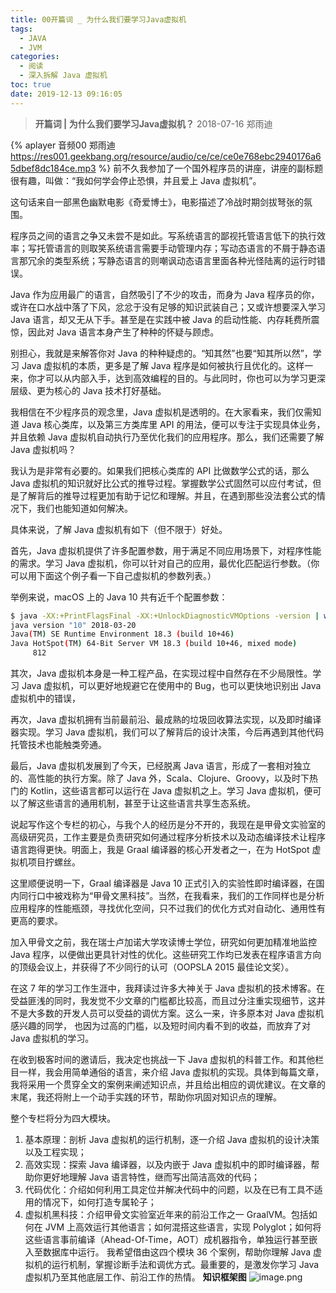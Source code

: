 ```yaml
---
title: 00开篇词 _ 为什么我们要学习Java虚拟机
tags:
  - JAVA
  - JVM
categories:
  - 阅读
  - 深入拆解 Java 虚拟机
toc: true
date: 2019-12-13 09:16:05
---
```


> **开篇词 | 为什么我们要学习Java虚拟机？**
2018-07-16 郑雨迪

{% aplayer 音频00 郑雨迪 https://res001.geekbang.org/resource/audio/ce/ce/ce0e768ebc2940176a65dbef8dc184ce.mp3 %}
前不久我参加了一个国外程序员的讲座，讲座的副标题很有趣，叫做：“我如何学会停止恐惧，并且爱上 Java 虚拟机”。

这句话来自一部黑色幽默电影《奇爱博士》，电影描述了冷战时期剑拔弩张的氛围。

程序员之间的语言之争又未尝不是如此。写系统语言的鄙视托管语言低下的执行效率；写托管语言的则取笑系统语言需要手动管理内存；写动态语言的不屑于静态语言那冗余的类型系统；写静态语言的则嘲讽动态语言里面各种光怪陆离的运行时错误。

Java 作为应用最广的语言，自然吸引了不少的攻击，而身为 Java 程序员的你，或许在口水战中落了下风，忿忿于没有足够的知识武装自己；又或许想要深入学习 Java 语言，却又无从下手。甚至是在实践中被 Java 的启动性能、内存耗费所震惊，因此对 Java 语言本身产生了种种的怀疑与顾虑。

别担心，我就是来解答你对 Java 的种种疑虑的。“知其然”也要“知其所以然”，学习 Java 虚拟机的本质，更多是了解 Java 程序是如何被执行且优化的。这样一来，你才可以从内部入手，达到高效编程的目的。与此同时，你也可以为学习更深层级、更为核心的 Java 技术打好基础。

我相信在不少程序员的观念里，Java 虚拟机是透明的。在大家看来，我们仅需知道 Java 核心类库，以及第三方类库里 API 的用法，便可以专注于实现具体业务，并且依赖 Java 虚拟机自动执行乃至优化我们的应用程序。那么，我们还需要了解 Java 虚拟机吗？

我认为是非常有必要的。如果我们把核心类库的 API 比做数学公式的话，那么 Java 虚拟机的知识就好比公式的推导过程。掌握数学公式固然可以应付考试，但是了解背后的推导过程更加有助于记忆和理解。并且，在遇到那些没法套公式的情况下，我们也能知道如何解决。

具体来说，了解 Java 虚拟机有如下（但不限于）好处。

首先，Java 虚拟机提供了许多配置参数，用于满足不同应用场景下，对程序性能的需求。学习 Java 虚拟机，你可以针对自己的应用，最优化匹配运行参数。（你可以用下面这个例子看一下自己虚拟机的参数列表。）

举例来说，macOS 上的 Java 10 共有近千个配置参数：
 
```bash
$ java -XX:+PrintFlagsFinal -XX:+UnlockDiagnosticVMOptions -version | wc -l
java version "10" 2018-03-20
Java(TM) SE Runtime Environment 18.3 (build 10+46)
Java HotSpot(TM) 64-Bit Server VM 18.3 (build 10+46, mixed mode)
     812

```

其次，Java 虚拟机本身是一种工程产品，在实现过程中自然存在不少局限性。学习 Java 虚拟机，可以更好地规避它在使用中的 Bug，也可以更快地识别出 Java 虚拟机中的错误，

再次，Java 虚拟机拥有当前最前沿、最成熟的垃圾回收算法实现，以及即时编译器实现。学习 Java 虚拟机，我们可以了解背后的设计决策，今后再遇到其他代码托管技术也能触类旁通。

最后，Java 虚拟机发展到了今天，已经脱离 Java 语言，形成了一套相对独立的、高性能的执行方案。除了 Java 外，Scala、Clojure、Groovy，以及时下热门的 Kotlin，这些语言都可以运行在 Java 虚拟机之上。学习 Java 虚拟机，便可以了解这些语言的通用机制，甚至于让这些语言共享生态系统。

说起写作这个专栏的初心，与我个人的经历是分不开的，我现在是甲骨文实验室的高级研究员，工作主要是负责研究如何通过程序分析技术以及动态编译技术让程序语言跑得更快。明面上，我是 Graal 编译器的核心开发者之一，在为 HotSpot 虚拟机项目拧螺丝。

这里顺便说明一下，Graal 编译器是 Java 10 正式引入的实验性即时编译器，在国内同行口中被戏称为“甲骨文黑科技”。当然，在我看来，我们的工作同样也是分析应用程序的性能瓶颈，寻找优化空间，只不过我们的优化方式对自动化、通用性有更高的要求。

加入甲骨文之前，我在瑞士卢加诺大学攻读博士学位，研究如何更加精准地监控 Java 程序，以便做出更具针对性的优化。这些研究工作均已发表在程序语言方向的顶级会议上，并获得了不少同行的认可（OOPSLA 2015 最佳论文奖）。

在这 7 年的学习工作生涯中，我拜读过许多大神关于 Java 虚拟机的技术博客。在受益匪浅的同时，我发觉不少文章的门槛都比较高，而且过分注重实现细节，这并不是大多数的开发人员可以受益的调优方案。这么一来，许多原本对 Java 虚拟机感兴趣的同学， 也因为过高的门槛，以及短时间内看不到的收益，而放弃了对 Java 虚拟机的学习。

在收到极客时间的邀请后，我决定也挑战一下 Java 虚拟机的科普工作。和其他栏目一样，我会用简单通俗的语言，来介绍 Java 虚拟机的实现。具体到每篇文章，我将采用一个贯穿全文的案例来阐述知识点，并且给出相应的调优建议。在文章的末尾，我还将附上一个动手实践的环节，帮助你巩固对知识点的理解。

整个专栏将分为四大模块。

1. 基本原理：剖析 Java 虚拟机的运行机制，逐一介绍 Java 虚拟机的设计决策以及工程实现；
2. 高效实现：探索 Java 编译器，以及内嵌于 Java 虚拟机中的即时编译器，帮助你更好地理解 Java 语言特性，继而写出简洁高效的代码；
3. 代码优化：介绍如何利用工具定位并解决代码中的问题，以及在已有工具不适用的情况下，如何打造专属轮子；
4. 虚拟机黑科技：介绍甲骨文实验室近年来的前沿工作之一 GraalVM。包括如何在 JVM 上高效运行其他语言；如何混搭这些语言，实现 Polyglot；如何将这些语言事前编译（Ahead-Of-Time，AOT）成机器指令，单独运行甚至嵌入至数据库中运行。
我希望借由这四个模块 36 个案例，帮助你理解 Java 虚拟机的运行机制，掌握诊断手法和调优方式。最重要的，是激发你学习 Java 虚拟机乃至其他底层工作、前沿工作的热情。
**知识框架图**
![image.png](/images/2019/12/13/cde0c470-1d45-11ea-89bd-ddf7c3c6892b.png)